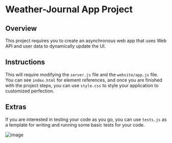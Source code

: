 # Weather-Journal App Project

## Overview
This project requires you to create an asynchronous web app that uses Web API and user data to dynamically update the UI. 

## Instructions
This will require modifying the `server.js` file and the `website/app.js` file. You can see `index.html` for element references, and once you are finished with the project steps, you can use `style.css` to style your application to customized perfection.

## Extras
If you are interested in testing your code as you go, you can use `tests.js` as a template for writing and running some basic tests for your code.

![image](https://user-images.githubusercontent.com/69693889/134064628-c86e6da6-d407-4cc3-abb2-1fde3770b251.png)

